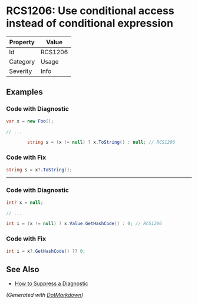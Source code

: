 # RCS1206: Use conditional access instead of conditional expression

| Property | Value   |
| -------- | ------- |
| Id       | RCS1206 |
| Category | Usage   |
| Severity | Info    |

## Examples

### Code with Diagnostic

```csharp
var x = new Foo();

// ...

        string s = (x != null) ? x.ToString() : null; // RCS1206
```

### Code with Fix

```csharp
string s = x?.ToString();
```

- - -

### Code with Diagnostic

```csharp
int? x = null;

// ...

int i = (x != null) ? x.Value.GetHashCode() : 0; // RCS1206
```

### Code with Fix

```csharp
int i = x?.GetHashCode() ?? 0;
```

## See Also

* [How to Suppress a Diagnostic](../HowToConfigureAnalyzers.md#how-to-suppress-a-diagnostic)


*\(Generated with [DotMarkdown](http://github.com/JosefPihrt/DotMarkdown)\)*